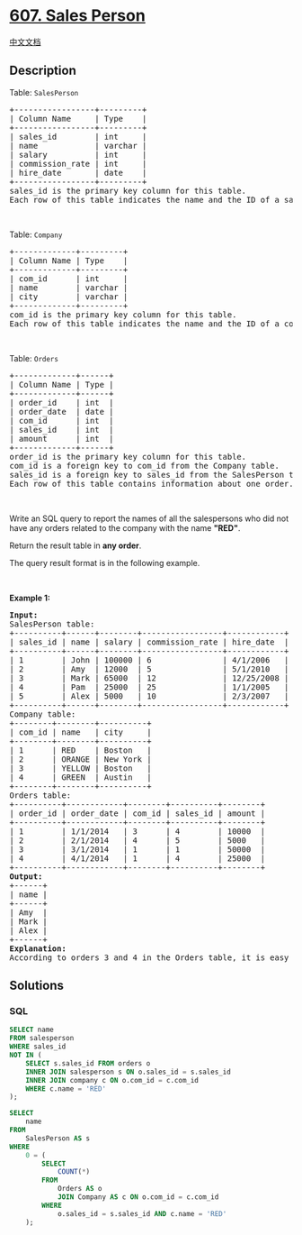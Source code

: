 # [607. Sales Person](https://leetcode.com/problems/sales-person)

[中文文档](/solution/0600-0699/0607.Sales%20Person/README.md)

## Description

<p>Table: <code>SalesPerson</code></p>

<pre>
+-----------------+---------+
| Column Name     | Type    |
+-----------------+---------+
| sales_id        | int     |
| name            | varchar |
| salary          | int     |
| commission_rate | int     |
| hire_date       | date    |
+-----------------+---------+
sales_id is the primary key column for this table.
Each row of this table indicates the name and the ID of a salesperson alongside their salary, commission rate, and hire date.
</pre>

<p>&nbsp;</p>

<p>Table: <code>Company</code></p>

<pre>
+-------------+---------+
| Column Name | Type    |
+-------------+---------+
| com_id      | int     |
| name        | varchar |
| city        | varchar |
+-------------+---------+
com_id is the primary key column for this table.
Each row of this table indicates the name and the ID of a company and the city in which the company is located.
</pre>

<p>&nbsp;</p>

<p>Table: <code>Orders</code></p>

<pre>
+-------------+------+
| Column Name | Type |
+-------------+------+
| order_id    | int  |
| order_date  | date |
| com_id      | int  |
| sales_id    | int  |
| amount      | int  |
+-------------+------+
order_id is the primary key column for this table.
com_id is a foreign key to com_id from the Company table.
sales_id is a foreign key to sales_id from the SalesPerson table.
Each row of this table contains information about one order. This includes the ID of the company, the ID of the salesperson, the date of the order, and the amount paid.
</pre>

<p>&nbsp;</p>

<p>Write an SQL query to report the names of all the salespersons who did not have any orders related to the company with the name <strong>&quot;RED&quot;</strong>.</p>

<p>Return the result table in <strong>any order</strong>.</p>

<p>The query result format is in the following example.</p>

<p>&nbsp;</p>
<p><strong class="example">Example 1:</strong></p>

<pre>
<strong>Input:</strong> 
SalesPerson table:
+----------+------+--------+-----------------+------------+
| sales_id | name | salary | commission_rate | hire_date  |
+----------+------+--------+-----------------+------------+
| 1        | John | 100000 | 6               | 4/1/2006   |
| 2        | Amy  | 12000  | 5               | 5/1/2010   |
| 3        | Mark | 65000  | 12              | 12/25/2008 |
| 4        | Pam  | 25000  | 25              | 1/1/2005   |
| 5        | Alex | 5000   | 10              | 2/3/2007   |
+----------+------+--------+-----------------+------------+
Company table:
+--------+--------+----------+
| com_id | name   | city     |
+--------+--------+----------+
| 1      | RED    | Boston   |
| 2      | ORANGE | New York |
| 3      | YELLOW | Boston   |
| 4      | GREEN  | Austin   |
+--------+--------+----------+
Orders table:
+----------+------------+--------+----------+--------+
| order_id | order_date | com_id | sales_id | amount |
+----------+------------+--------+----------+--------+
| 1        | 1/1/2014   | 3      | 4        | 10000  |
| 2        | 2/1/2014   | 4      | 5        | 5000   |
| 3        | 3/1/2014   | 1      | 1        | 50000  |
| 4        | 4/1/2014   | 1      | 4        | 25000  |
+----------+------------+--------+----------+--------+
<strong>Output:</strong> 
+------+
| name |
+------+
| Amy  |
| Mark |
| Alex |
+------+
<strong>Explanation:</strong> 
According to orders 3 and 4 in the Orders table, it is easy to tell that only salesperson John and Pam have sales to company RED, so we report all the other names in the table salesperson.
</pre>

## Solutions

<!-- tabs:start -->

### **SQL**

```sql
SELECT name
FROM salesperson
WHERE sales_id
NOT IN (
    SELECT s.sales_id FROM orders o
    INNER JOIN salesperson s ON o.sales_id = s.sales_id
    INNER JOIN company c ON o.com_id = c.com_id
    WHERE c.name = 'RED'
);
```

```sql
SELECT
    name
FROM
    SalesPerson AS s
WHERE
    0 = (
        SELECT
            COUNT(*)
        FROM
            Orders AS o
            JOIN Company AS c ON o.com_id = c.com_id
        WHERE
            o.sales_id = s.sales_id AND c.name = 'RED'
    );
```

<!-- tabs:end -->

